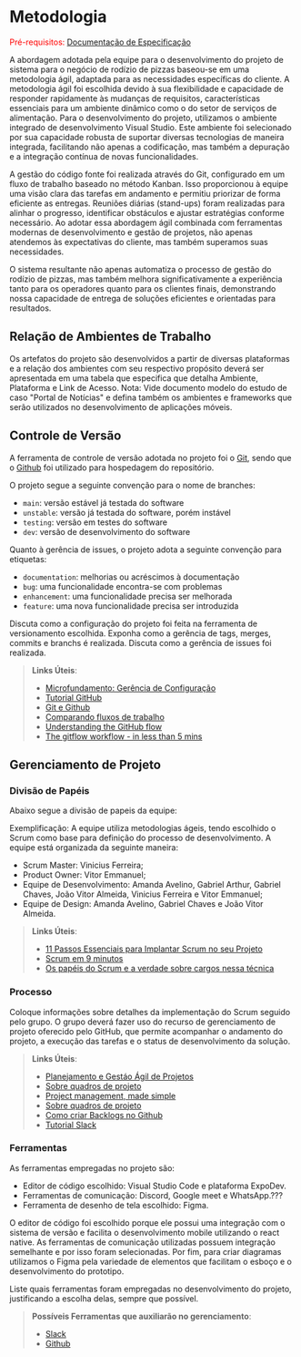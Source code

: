 
# Metodologia

<span style="color:red">Pré-requisitos: <a href="2-Especificação do Projeto.md"> Documentação de Especificação</a></span>

A abordagem adotada pela equipe para o desenvolvimento do projeto de sistema para o negócio de rodízio de pizzas baseou-se em uma metodologia ágil, adaptada para as necessidades específicas do cliente. A metodologia ágil foi escolhida devido à sua flexibilidade e capacidade de responder rapidamente às mudanças de requisitos, características essenciais para um ambiente dinâmico como o do setor de serviços de alimentação. Para o desenvolvimento do projeto, utilizamos o ambiente integrado de desenvolvimento Visual Studio. Este ambiente foi selecionado por sua capacidade robusta de suportar diversas tecnologias de maneira integrada, facilitando não apenas a codificação, mas também a depuração e a integração contínua de novas funcionalidades.

A gestão do código fonte foi realizada através do Git, configurado em um fluxo de trabalho baseado no método Kanban. Isso proporcionou à equipe uma visão clara das tarefas em andamento e permitiu priorizar de forma eficiente as entregas. Reuniões diárias (stand-ups) foram realizadas para alinhar o progresso, identificar obstáculos e ajustar estratégias conforme necessário. Ao adotar essa abordagem ágil combinada com ferramentas modernas de desenvolvimento e gestão de projetos, não apenas atendemos às expectativas do cliente, mas também superamos suas necessidades. 

O sistema resultante não apenas automatiza o processo de gestão do rodízio de pizzas, mas também melhora significativamente a experiência tanto para os operadores quanto para os clientes finais, demonstrando nossa capacidade de entrega de soluções eficientes e orientadas para resultados.

## Relação de Ambientes de Trabalho

Os artefatos do projeto são desenvolvidos a partir de diversas plataformas e a relação dos ambientes com seu respectivo propósito deverá ser apresentada em uma tabela que especifica que detalha Ambiente, Plataforma e Link de Acesso. 
Nota: Vide documento modelo do estudo de caso "Portal de Notícias" e defina também os ambientes e frameworks que serão utilizados no desenvolvimento de aplicações móveis.

## Controle de Versão

A ferramenta de controle de versão adotada no projeto foi o
[Git](https://git-scm.com/), sendo que o [Github](https://github.com)
foi utilizado para hospedagem do repositório.

O projeto segue a seguinte convenção para o nome de branches:

- `main`: versão estável já testada do software
- `unstable`: versão já testada do software, porém instável
- `testing`: versão em testes do software
- `dev`: versão de desenvolvimento do software

Quanto à gerência de issues, o projeto adota a seguinte convenção para
etiquetas:

- `documentation`: melhorias ou acréscimos à documentação
- `bug`: uma funcionalidade encontra-se com problemas
- `enhancement`: uma funcionalidade precisa ser melhorada
- `feature`: uma nova funcionalidade precisa ser introduzida

Discuta como a configuração do projeto foi feita na ferramenta de versionamento escolhida. Exponha como a gerência de tags, merges, commits e branchs é realizada. Discuta como a gerência de issues foi realizada.

> **Links Úteis**:
> - [Microfundamento: Gerência de Configuração](https://pucminas.instructure.com/courses/87878/)
> - [Tutorial GitHub](https://guides.github.com/activities/hello-world/)
> - [Git e Github](https://www.youtube.com/playlist?list=PLHz_AreHm4dm7ZULPAmadvNhH6vk9oNZA)
>  - [Comparando fluxos de trabalho](https://www.atlassian.com/br/git/tutorials/comparing-workflows)
> - [Understanding the GitHub flow](https://guides.github.com/introduction/flow/)
> - [The gitflow workflow - in less than 5 mins](https://www.youtube.com/watch?v=1SXpE08hvGs)

## Gerenciamento de Projeto

### Divisão de Papéis

Abaixo segue a divisão de papeis da equipe:

Exemplificação: A equipe utiliza metodologias ágeis, tendo escolhido o Scrum como base para definição do processo de desenvolvimento. A equipe está organizada da seguinte maneira:
- Scrum Master: Vinicius Ferreira;
- Product Owner: Vitor Emmanuel;
- Equipe de Desenvolvimento: Amanda Avelino, Gabriel Arthur, Gabriel Chaves, João Vitor Almeida, Vinicius Ferreira e Vitor Emmanuel;
- Equipe de Design: Amanda Avelino, Gabriel Chaves e João Vitor Almeida.

> **Links Úteis**:
> - [11 Passos Essenciais para Implantar Scrum no seu Projeto](https://mindmaster.com.br/scrum-11-passos/)
> - [Scrum em 9 minutos](https://www.youtube.com/watch?v=XfvQWnRgxG0)
> - [Os papéis do Scrum e a verdade sobre cargos nessa técnica](https://www.atlassian.com/br/agile/scrum/roles)

### Processo

Coloque  informações sobre detalhes da implementação do Scrum seguido pelo grupo. O grupo deverá fazer uso do recurso de gerenciamento de projeto oferecido pelo GitHub, que permite acompanhar o andamento do projeto, a execução das tarefas e o status de desenvolvimento da solução.
 
> **Links Úteis**:
> - [Planejamento e Gestáo Ágil de Projetos](https://pucminas.instructure.com/courses/87878/pages/unidade-2-tema-2-utilizacao-de-ferramentas-para-controle-de-versoes-de-software)
> - [Sobre quadros de projeto](https://docs.github.com/pt/issues/organizing-your-work-with-project-boards/managing-project-boards/about-project-boards)
> - [Project management, made simple](https://github.com/features/project-management/)
> - [Sobre quadros de projeto](https://docs.github.com/pt/github/managing-your-work-on-github/about-project-boards)
> - [Como criar Backlogs no Github](https://www.youtube.com/watch?v=RXEy6CFu9Hk)
> - [Tutorial Slack](https://slack.com/intl/en-br/)

### Ferramentas

As ferramentas empregadas no projeto são:

- Editor de código escolhido: Visual Studio Code e plataforma ExpoDev.
- Ferramentas de comunicação: Discord, Google meet e WhatsApp.???
- Ferramenta de desenho de tela escolhido: Figma.

O editor de código foi escolhido porque ele possui uma integração com o sistema de versão e facilita o desenvolvimento mobile utilizando o react native. As ferramentas de comunicação utilizadas possuem integração semelhante e por isso foram selecionadas. Por fim, para criar diagramas utilizamos o Figma pela variedade de elementos que facilitam o esboço e o desenvolvimento do prototipo.

Liste quais ferramentas foram empregadas no desenvolvimento do projeto, justificando a escolha delas, sempre que possível.
 
> **Possíveis Ferramentas que auxiliarão no gerenciamento**: 
> - [Slack](https://slack.com/)
> - [Github](https://github.com/)
